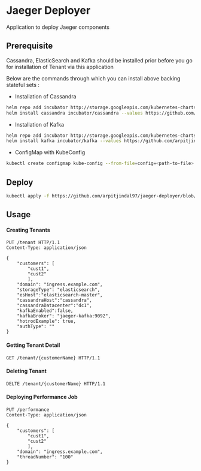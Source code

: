 # Jaeger Deployer

Application to deploy Jaeger components

## Prerequisite

Cassandra, ElasticSearch and Kafka should be installed prior before you go for installation of Tenant via this application

Below are the commands through which you can install above backing stateful sets :

 - Installation of Cassandra

```bash
helm repo add incubator http://storage.googleapis.com/kubernetes-charts-incubator
helm install cassandra incubator/cassandra --values https://github.com/arpitjindal97/jaeger-deployer/blob/master/cassandra-values.yaml
```

 - Installation of Kafka

```bash
helm repo add incubator http://storage.googleapis.com/kubernetes-charts-incubator
helm install kafka incubator/kafka --values https://github.com/arpitjindal97/jaeger-deployer/blob/master/kafka-values.yaml
```

 - ConfigMap with KubeConfig

```bash
kubectl create configmap kube-config --from-file=config=<path-to-file>
```

## Deploy

```bash
kubectl apply -f https://github.com/arpitjindal97/jaeger-deployer/blob/master/jaeger-tenant.yaml
```

## Usage

#### Creating Tenants
```
PUT /tenant HTTP/1.1
Content-Type: application/json

{
	"customers": [
		"cust1",
		"cust2"
		],
	"domain": "ingress.example.com",
	"storageType": "elasticsearch",
	"esHost":"elasticsearch-master",
	"cassandraHost":"cassandra",
	"cassandraDatacenter":"dc1",
	"kafkaEnabled":false,
	"kafkaBroker": "jaeger-kafka:9092",
	"hotrodExample": true,
	"authType": ""
}

```

#### Getting Tenant Detail
```
GET /tenant/{customerName} HTTP/1.1
```

#### Deleting Tenant
```
DELTE /tenant/{customerName} HTTP/1.1
```

#### Deploying Performance Job
```
PUT /performance
Content-Type: application/json

{
	"customers": [
		"cust1",
		"cust2"
		],
	"domain": "ingress.example.com",
    "threadNumber": "100"
}
```
